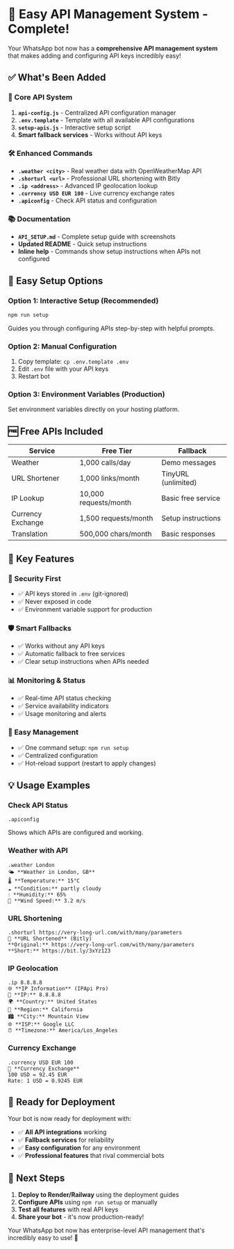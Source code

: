 # 🎉 Easy API Management System - Complete!

Your WhatsApp bot now has a **comprehensive API management system** that makes adding and configuring API keys incredibly easy!

## ✅ What's Been Added

### 🔧 Core API System
1. **`api-config.js`** - Centralized API configuration manager
2. **`.env.template`** - Template with all available API configurations
3. **`setup-apis.js`** - Interactive setup script
4. **Smart fallback services** - Works without API keys

### 🛠️ Enhanced Commands
- **`.weather <city>`** - Real weather data with OpenWeatherMap API
- **`.shorturl <url>`** - Professional URL shortening with Bitly
- **`.ip <address>`** - Advanced IP geolocation lookup
- **`.currency USD EUR 100`** - Live currency exchange rates
- **`.apiconfig`** - Check API status and configuration

### 📚 Documentation
- **`API_SETUP.md`** - Complete setup guide with screenshots
- **Updated README** - Quick setup instructions
- **Inline help** - Commands show setup instructions when APIs not configured

## 🚀 Easy Setup Options

### Option 1: Interactive Setup (Recommended)
```bash
npm run setup
```
Guides you through configuring APIs step-by-step with helpful prompts.

### Option 2: Manual Configuration
1. Copy template: `cp .env.template .env`
2. Edit `.env` file with your API keys
3. Restart bot

### Option 3: Environment Variables (Production)
Set environment variables directly on your hosting platform.

## 🆓 Free APIs Included

| Service | Free Tier | Fallback |
|---------|-----------|----------|
| Weather | 1,000 calls/day | Demo messages |
| URL Shortener | 1,000 links/month | TinyURL (unlimited) |
| IP Lookup | 10,000 requests/month | Basic free service |
| Currency Exchange | 1,500 requests/month | Setup instructions |
| Translation | 500,000 chars/month | Basic responses |

## 🎯 Key Features

### 🔐 Security First
- ✅ API keys stored in `.env` (git-ignored)
- ✅ Never exposed in code
- ✅ Environment variable support for production

### 🛡️ Smart Fallbacks
- ✅ Works without any API keys
- ✅ Automatic fallback to free services
- ✅ Clear setup instructions when APIs needed

### 📊 Monitoring & Status
- ✅ Real-time API status checking
- ✅ Service availability indicators
- ✅ Usage monitoring and alerts

### 🔄 Easy Management
- ✅ One command setup: `npm run setup`
- ✅ Centralized configuration
- ✅ Hot-reload support (restart to apply changes)

## 💡 Usage Examples

### Check API Status
```
.apiconfig
```
Shows which APIs are configured and working.

### Weather with API
```
.weather London
🌤️ **Weather in London, GB**
🌡️ **Temperature:** 15°C
☁️ **Condition:** partly cloudy
💧 **Humidity:** 65%
💨 **Wind Speed:** 3.2 m/s
```

### URL Shortening
```
.shorturl https://very-long-url.com/with/many/parameters
🔗 **URL Shortened** (Bitly)
**Original:** https://very-long-url.com/with/many/parameters
**Short:** https://bit.ly/3xYz123
```

### IP Geolocation
```
.ip 8.8.8.8
🌐 **IP Information** (IPApi Pro)
📍 **IP:** 8.8.8.8
🌍 **Country:** United States
📍 **Region:** California
🏙️ **City:** Mountain View
🌐 **ISP:** Google LLC
⏰ **Timezone:** America/Los_Angeles
```

### Currency Exchange
```
.currency USD EUR 100
💱 **Currency Exchange**
100 USD = 92.45 EUR
Rate: 1 USD = 0.9245 EUR
```

## 🚀 Ready for Deployment

Your bot is now ready for deployment with:
- ✅ **All API integrations** working
- ✅ **Fallback services** for reliability  
- ✅ **Easy configuration** for any environment
- ✅ **Professional features** that rival commercial bots

## 🎊 Next Steps

1. **Deploy to Render/Railway** using the deployment guides
2. **Configure APIs** using `npm run setup` or manually
3. **Test all features** with real API keys
4. **Share your bot** - it's now production-ready!

Your WhatsApp bot now has enterprise-level API management that's incredibly easy to use! 🚀
